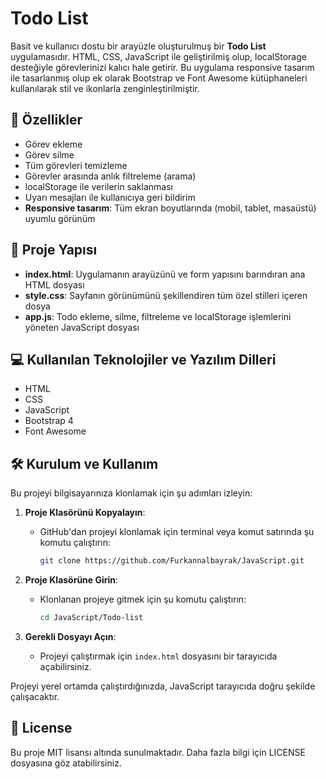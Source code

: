 

# Todo List
Basit ve kullanıcı dostu bir arayüzle oluşturulmuş bir **Todo List** uygulamasıdır. HTML, CSS, JavaScript ile geliştirilmiş olup, localStorage desteğiyle görevlerinizi kalıcı hale getirir. Bu uygulama responsive tasarım ile tasarlanmış olup ek olarak Bootstrap ve Font Awesome kütüphaneleri kullanılarak stil ve ikonlarla zenginleştirilmiştir.

## 🚀 Özellikler

- Görev ekleme
- Görev silme
- Tüm görevleri temizleme
- Görevler arasında anlık filtreleme (arama)
- localStorage ile verilerin saklanması
- Uyarı mesajları ile kullanıcıya geri bildirim
- **Responsive tasarım**: Tüm ekran boyutlarında (mobil, tablet, masaüstü) uyumlu görünüm

## 📂 Proje Yapısı

- **index.html**: Uygulamanın arayüzünü ve form yapısını barındıran ana HTML dosyası
- **style.css**: Sayfanın görünümünü şekillendiren tüm özel stilleri içeren dosya
- **app.js**: Todo ekleme, silme, filtreleme ve localStorage işlemlerini yöneten JavaScript dosyası


## 💻 Kullanılan Teknolojiler ve Yazılım Dilleri
- HTML
- CSS
- JavaScript
- Bootstrap 4
- Font Awesome
  

## 🛠 Kurulum ve Kullanım

Bu projeyi bilgisayarınıza klonlamak için şu adımları izleyin:

1. **Proje Klasörünü Kopyalayın**:
   - GitHub'dan projeyi klonlamak için terminal veya komut satırında şu komutu çalıştırın:
     ```bash
     git clone https://github.com/Furkannalbayrak/JavaScript.git
     ```

2. **Proje Klasörüne Girin**:
   - Klonlanan projeye gitmek için şu komutu çalıştırın:
     ```bash
     cd JavaScript/Todo-list
     ```

3. **Gerekli Dosyayı Açın**:
   - Projeyi çalıştırmak için `index.html` dosyasını bir tarayıcıda açabilirsiniz.

Projeyi yerel ortamda çalıştırdığınızda, JavaScript tarayıcıda doğru şekilde çalışacaktır.


## 📜 License
Bu proje MIT lisansı altında sunulmaktadır. Daha fazla bilgi için LICENSE dosyasına göz atabilirsiniz.


